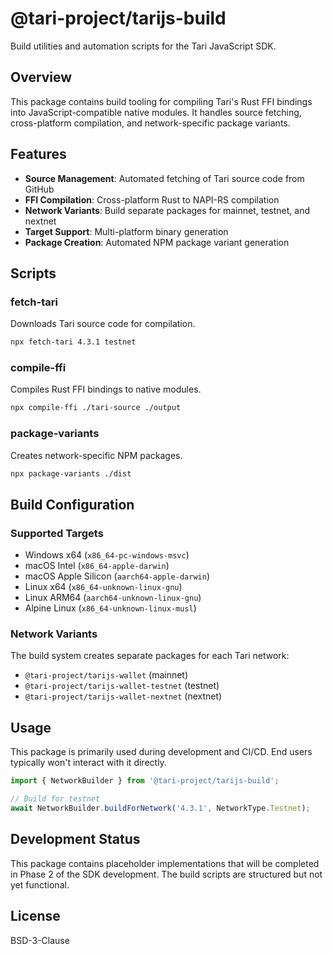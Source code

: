 # @tari-project/tarijs-build

Build utilities and automation scripts for the Tari JavaScript SDK.

## Overview

This package contains build tooling for compiling Tari's Rust FFI bindings into JavaScript-compatible native modules. It handles source fetching, cross-platform compilation, and network-specific package variants.

## Features

- **Source Management**: Automated fetching of Tari source code from GitHub
- **FFI Compilation**: Cross-platform Rust to NAPI-RS compilation
- **Network Variants**: Build separate packages for mainnet, testnet, and nextnet
- **Target Support**: Multi-platform binary generation
- **Package Creation**: Automated NPM package variant generation

## Scripts

### fetch-tari

Downloads Tari source code for compilation.

```bash
npx fetch-tari 4.3.1 testnet
```

### compile-ffi

Compiles Rust FFI bindings to native modules.

```bash
npx compile-ffi ./tari-source ./output
```

### package-variants

Creates network-specific NPM packages.

```bash
npx package-variants ./dist
```

## Build Configuration

### Supported Targets

- Windows x64 (`x86_64-pc-windows-msvc`)
- macOS Intel (`x86_64-apple-darwin`)
- macOS Apple Silicon (`aarch64-apple-darwin`)
- Linux x64 (`x86_64-unknown-linux-gnu`)
- Linux ARM64 (`aarch64-unknown-linux-gnu`)
- Alpine Linux (`x86_64-unknown-linux-musl`)

### Network Variants

The build system creates separate packages for each Tari network:

- `@tari-project/tarijs-wallet` (mainnet)
- `@tari-project/tarijs-wallet-testnet` (testnet)
- `@tari-project/tarijs-wallet-nextnet` (nextnet)

## Usage

This package is primarily used during development and CI/CD. End users typically won't interact with it directly.

```typescript
import { NetworkBuilder } from '@tari-project/tarijs-build';

// Build for testnet
await NetworkBuilder.buildForNetwork('4.3.1', NetworkType.Testnet);
```

## Development Status

This package contains placeholder implementations that will be completed in Phase 2 of the SDK development. The build scripts are structured but not yet functional.

## License

BSD-3-Clause
